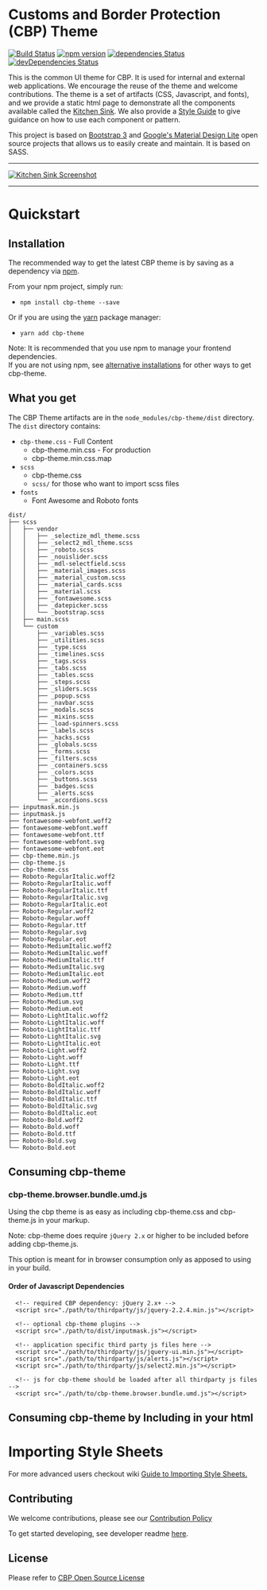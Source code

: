 Customs and Border Protection (CBP) Theme
==========

[![Build Status](https://travis-ci.org/US-CBP/cbp-theme.svg?branch=master)](https://travis-ci.org/US-CBP/cbp-theme)
[![npm version](https://badge.fury.io/js/cbp-theme.svg)](https://badge.fury.io/js/cbp-theme)
[![dependencies Status](https://david-dm.org/us-cbp/cbp-theme/status.svg)](https://david-dm.org/us-cbp/cbp-theme)
[![devDependencies Status](https://david-dm.org/us-cbp/cbp-theme/dev-status.svg)](https://david-dm.org/us-cbp/cbp-theme?type=dev)

This is the common UI theme for CBP. It is used for internal and external web applications. We encourage the reuse of the theme and welcome contributions.  The theme is a set of artifacts (CSS, Javascript, and fonts), and we provide a static html page to demonstrate all the components available called the [Kitchen Sink](https://us-cbp.github.io/cbp-theme).  We also provide a [Style Guide](https://us-cbp.github.io/cbp-style-guide) to give guidance on how to use each component or pattern.

This project is based on [Bootstrap 3](http://getbootstrap.com) and [Google's Material Design Lite](https://github.com/google/material-design-lite) open source projects that allows us to easily create and maintain.  It is based on SASS.
___

[![Kitchen Sink Screenshot](https://us-cbp.github.io/cbp-theme/images/sample_screen_shot.png)](https://us-cbp.github.io/cbp-theme/images/sample_screen_shot.png)

___

# Quickstart

## Installation
The recommended way to get the latest CBP theme is by saving as a dependency via [npm](https://docs.npmjs.com/getting-started/what-is-npm).  

From your npm project, simply run:  
* `npm install cbp-theme --save`

Or if you are using the [yarn](https://yarnpkg.com/) package manager: 
* `yarn add cbp-theme`

Note: It is recommended that you use npm to manage your frontend dependencies.  
If you are not using npm, see [alternative installations](./alternative-installations.md) for other ways to get cbp-theme. 



## What you get

The CBP Theme artifacts are in the
`node_modules/cbp-theme/dist` directory.
The `dist` directory contains:

* `cbp-theme.css` - Full Content
  - cbp-theme.min.css - For production
  - cbp-theme.min.css.map
* `scss`
  - cbp-theme.css
  - `scss/` for those who want to import scss files
* `fonts`
  - Font Awesome and Roboto fonts

```
dist/
├── scss
│   ├── vendor
│   │   ├── _selectize_mdl_theme.scss
│   │   ├── _select2_mdl_theme.scss
│   │   ├── _roboto.scss
│   │   ├── _nouislider.scss
│   │   ├── _mdl-selectfield.scss
│   │   ├── _material_images.scss
│   │   ├── _material_custom.scss
│   │   ├── _material_cards.scss
│   │   ├── _material.scss
│   │   ├── _fontawesome.scss
│   │   ├── _datepicker.scss
│   │   └── _bootstrap.scss
│   ├── main.scss
│   └── custom
│       ├── _variables.scss
│       ├── _utilities.scss
│       ├── _type.scss
│       ├── _timelines.scss
│       ├── _tags.scss
│       ├── _tabs.scss
│       ├── _tables.scss
│       ├── _steps.scss
│       ├── _sliders.scss
│       ├── _popup.scss
│       ├── _navbar.scss
│       ├── _modals.scss
│       ├── _mixins.scss
│       ├── _load-spinners.scss
│       ├── _labels.scss
│       ├── _hacks.scss
│       ├── _globals.scss
│       ├── _forms.scss
│       ├── _filters.scss
│       ├── _containers.scss
│       ├── _colors.scss
│       ├── _buttons.scss
│       ├── _badges.scss
│       ├── _alerts.scss
│       └── _accordions.scss
├── inputmask.min.js
├── inputmask.js
├── fontawesome-webfont.woff2
├── fontawesome-webfont.woff
├── fontawesome-webfont.ttf
├── fontawesome-webfont.svg
├── fontawesome-webfont.eot
├── cbp-theme.min.js
├── cbp-theme.js
├── cbp-theme.css
├── Roboto-RegularItalic.woff2
├── Roboto-RegularItalic.woff
├── Roboto-RegularItalic.ttf
├── Roboto-RegularItalic.svg
├── Roboto-RegularItalic.eot
├── Roboto-Regular.woff2
├── Roboto-Regular.woff
├── Roboto-Regular.ttf
├── Roboto-Regular.svg
├── Roboto-Regular.eot
├── Roboto-MediumItalic.woff2
├── Roboto-MediumItalic.woff
├── Roboto-MediumItalic.ttf
├── Roboto-MediumItalic.svg
├── Roboto-MediumItalic.eot
├── Roboto-Medium.woff2
├── Roboto-Medium.woff
├── Roboto-Medium.ttf
├── Roboto-Medium.svg
├── Roboto-Medium.eot
├── Roboto-LightItalic.woff2
├── Roboto-LightItalic.woff
├── Roboto-LightItalic.ttf
├── Roboto-LightItalic.svg
├── Roboto-LightItalic.eot
├── Roboto-Light.woff2
├── Roboto-Light.woff
├── Roboto-Light.ttf
├── Roboto-Light.svg
├── Roboto-Light.eot
├── Roboto-BoldItalic.woff2
├── Roboto-BoldItalic.woff
├── Roboto-BoldItalic.ttf
├── Roboto-BoldItalic.svg
├── Roboto-BoldItalic.eot
├── Roboto-Bold.woff2
├── Roboto-Bold.woff
├── Roboto-Bold.ttf
├── Roboto-Bold.svg
└── Roboto-Bold.eot
```


## Consuming cbp-theme

### cbp-theme.browser.bundle.umd.js

Using the cbp theme is as easy as including cbp-theme.css and cbp-theme.js in your markup.

Note: cbp-theme does require `jQuery 2.x` or higher to be included before adding cbp-theme.js.

This option is meant for in browser consumption only as apposed to using in your build.


#### Order of Javascript Dependencies
```
  <!-- required CBP dependency: jQuery 2.x+ -->
  <script src="./path/to/thirdparty/js/jquery-2.2.4.min.js"></script>

  <!-- optional cbp-theme plugins -->
  <script src="./path/to/dist/inputmask.js"></script>

  <!-- application specific third party js files here -->
  <script src="./path/to/thirdparty/js/jquery-ui.min.js"></script>
  <script src="./path/to/thirdparty/js/alerts.js"></script>
  <script src="./path/to/thirdparty/js/select2.min.js"></script>

  <!-- js for cbp-theme should be loaded after all thirdparty js files -->
  <script src="./path/to/cbp-theme.browser.bundle.umd.js"></script>
```

## Consuming cbp-theme by Including in your html




# Importing Style Sheets

For more advanced users checkout wiki [Guide to Importing Style Sheets.](https://github.com/US-CBP/cbp-theme/wiki/Guide-to-Importing-Style-Sheets)



## Contributing
We welcome contributions, please see our [Contribution Policy](https://github.com/US-CBP/open-source-policy/blob/master/CONTRIBUTING.md)

To get started developing, see developer readme [here](./developer-guide.md).

## License
Please refer to [CBP Open Source License](https://github.com/US-CBP/open-source-policy/blob/master/LICENSE.md)
